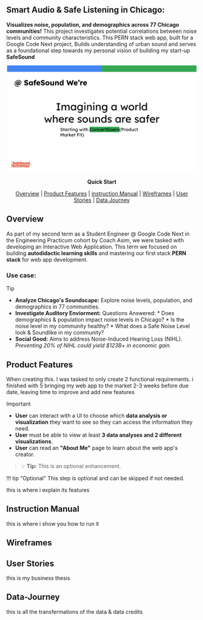 ## Smart Audio & Safe Listening in Chicago:

**Visualizes noise, population, and demographics across 77 Chicago communities!**
This project investigates potential correlations between noise levels and community characteristics. This PERN stack web app, built for a Google Code Next project, Builds understanding of urban sound and serves as a foundational step towards my personal vision of building my start-up **SafeSound**


<div align="center">

<a> <img src="assets/Copy of SafeSound_Vision.svg" alt="drawing" width="500" />
</a>

**Quick Start**

[Overview](#Overview) | [Product Features](#Product-Features) | [instruction Manual](#instruction-manual) | [Wireframes](#Wireframes) | [User Stories](#User-Stories) | [Data Journey](#Data-Journey)

</div>


[//]: # (> 1. [Overview]&#40;#Overview&#41;)

[//]: # (> 1. [Product Features]&#40;#Product-Features&#41;)

[//]: # (> 2. [instruction Manual]&#40;#instruction-manual&#41;)

[//]: # (> 1. [Wireframes]&#40;#Wireframes&#41;)

[//]: # (> 1. [User Stories]&#40;#User-Stories&#41;)

[//]: # (>1. [Data Journey]&#40;#Data-Journey&#41;)

## Overview  

As part of my second term as a Student Engineer @ Google Code Next in the Engineering Practicum cohort by Coach Asim, we were tasked with developing an Interactive Web Application. This term we focused on building **autodidactic learning skills** and mastering our first stack **PERN stack** for web app development.

### Use case:
> [!TIP]
> *   **Analyze Chicago's Soundscape:** Explore noise levels, population, and demographics in 77 communities.
> *   **Investigate Auditory Enviorment:** Questions Answered:
    *   Does demographics & population impact noise levels in Chicago?
    *   Is the noise level in my community healthy?
    *   What does a Safe Noise Level look & Soundlike in my community?
> *   **Social Good:** Aims to address Noise-Induced Hearing Loss (NIHL).
  *Preventing 20% of NIHL could yield $123B+ in economic gain.*

## Product Features

When creating this. I was tasked to only create 2 functional requirements. i finished with 5 bringing my web app to the market 2-3 weeks before due date, leaving time to improve and add new features

>[!IMPORTANT]
>*  **User** can interact with a UI to choose which **data analysis or visualization** they want to see so they can access the information they need.
>*  **User** must be able to view at least **3 data analyses and 2 different visualizations**. 
>  * **User** can read an **"About Me"** page to learn about the web app's creator.

> 💡 **Tip:** This is an optional enhancement.

!!! tip "Optional"
This step is optional and can be skipped if not needed.


this is where i explain its features

## Instruction Manual

this is where i show you how to run it

## Wireframes

## User Stories

this is my business thesis

## Data-Journey

this is all the transfermations of the data & data credits

